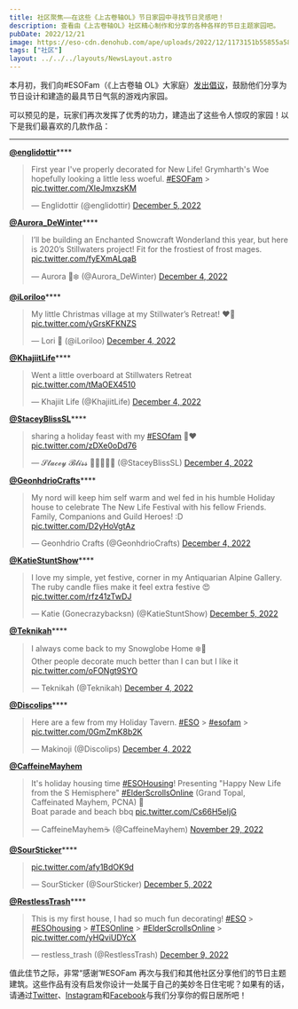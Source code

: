 ```yaml
---
title: 社区聚焦——在这些《上古卷轴OL》节日家园中寻找节日灵感吧！
description: 查看由《上古卷轴OL》社区精心制作和分享的各种各样的节日主题家园吧。
pubDate: 2022/12/21
image: https://eso-cdn.denohub.com/ape/uploads/2022/12/1173151b55855a58496531a40ade0fa7.jpg
tags: ["社区"]
layout: ../../../layouts/NewsLayout.astro
---
```


本月初，我们向#ESOFam（《上古卷轴
OL》大家庭）[发出倡议](https://twitter.com/TESOnline/status/1599418271601655810)，鼓励他们分享为节日设计和建造的最具节日气氛的游戏内家园。

可以预见的是，玩家们再次发挥了优秀的功力，建造出了这些令人惊叹的家园！以下是我们最喜欢的几款作品：

---

[**@englidottir**](https://twitter.com/englidottir)\*\*\*\*

> First year I've properly decorated for New Life! Grymharth's Woe hopefully looking a little less woeful.
> [#ESOFam](https://twitter.com/hashtag/ESOFam?src=hash&ref_src=twsrc%5Etfw) >
> [pic.twitter.com/XIeJmxzsKM](https://t.co/XIeJmxzsKM)
>
> — Englidottir (@englidottir)
> [December 5, 2022](https://twitter.com/englidottir/status/1599649256486600704?ref_src=twsrc%5Etfw)

[**@Aurora_DeWinter**](https://twitter.com/Aurora_DeWinter)\*\*\*\*

> I’ll be building an Enchanted Snowcraft Wonderland this year, but here is 2020’s Stillwaters project! Fit for the
> frostiest of frost mages. [pic.twitter.com/fyEXmALqaB](https://t.co/fyEXmALqaB)
>
> — Aurora 🍂❄️ (@Aurora_DeWinter)
> [December 4, 2022](https://twitter.com/Aurora_DeWinter/status/1599421705444675584?ref_src=twsrc%5Etfw)

[**@iLoriloo**](https://twitter.com/iLoriloo)\*\*\*\*

> My little Christmas village at my Stillwater’s Retreat! ❤️💚 [pic.twitter.com/yGrsKFKNZS](https://t.co/yGrsKFKNZS)
>
> — Lori 🌿 (@iLoriloo) [December 4, 2022](https://twitter.com/iLoriloo/status/1599537984319418368?ref_src=twsrc%5Etfw)

[**@KhajiitLife**](https://twitter.com/KhajiitLife)\*\*\*\*

> Went a little overboard at Stillwaters Retreat [pic.twitter.com/tMaOEX4510](https://t.co/tMaOEX4510)
>
> — Khajiit Life (@KhajiitLife)
> [December 4, 2022](https://twitter.com/KhajiitLife/status/1599485575769489408?ref_src=twsrc%5Etfw)

[**@StaceyBlissSL**](https://twitter.com/StaceyBlissSL)\*\*\*\*

> sharing a holiday feast with my [#ESOfam](https://twitter.com/hashtag/ESOfam?src=hash&ref_src=twsrc%5Etfw) 🏡❤️
> [pic.twitter.com/zDXe0oDd76](https://t.co/zDXe0oDd76)
>
> — 𝓢𝓽𝓪𝓬𝓮𝔂 𝓑𝓵𝓲𝓼𝓼 🏳️‍⚧️💘🏳️‍🌈 (@StaceyBlissSL)
> [December 4, 2022](https://twitter.com/StaceyBlissSL/status/1599533874169622529?ref_src=twsrc%5Etfw)

[**@GeonhdrioCrafts**](https://twitter.com/GeonhdrioCrafts)\*\*\*\*

> My nord will keep him self warm and wel fed in his humble Holiday house to celebrate The New Life Festival with his
> fellow Friends. Family, Companions and Guild Heroes! :D [pic.twitter.com/D2yHoVgtAz](https://t.co/D2yHoVgtAz)
>
> — Geonhdrio Crafts (@GeonhdrioCrafts)
> [December 4, 2022](https://twitter.com/GeonhdrioCrafts/status/1599495175365332993?ref_src=twsrc%5Etfw)

[**@KatieStuntShow**](https://twitter.com/KatieStuntShow)\*\*\*\*

> I love my simple, yet festive, corner in my Antiquarian Alpine Gallery. The ruby candle flies make it feel extra
> festive 😍 [pic.twitter.com/rfz41zTwDJ](https://t.co/rfz41zTwDJ)
>
> — Katie (Gonecrazybacksn) (@KatieStuntShow)
> [December 5, 2022](https://twitter.com/KatieStuntShow/status/1599665097462665216?ref_src=twsrc%5Etfw)

[**@Teknikah**](https://twitter.com/Teknikah)\*\*\*\*

> I always come back to my Snowglobe Home ❄️🥰\
> Other people decorate much better than I can but I like it [pic.twitter.com/oFONgt9SYO](https://t.co/oFONgt9SYO)
>
> — Teknikah (@Teknikah) [December 4, 2022](https://twitter.com/Teknikah/status/1599426345347391488?ref_src=twsrc%5Etfw)

[**@Discolips**](https://twitter.com/Discolips)\*\*\*\*

> Here are a few from my Holiday Tavern. [#ESO](https://twitter.com/hashtag/ESO?src=hash&ref_src=twsrc%5Etfw) >
> [#esofam](https://twitter.com/hashtag/esofam?src=hash&ref_src=twsrc%5Etfw) >
> [pic.twitter.com/0GmZmK8b2K](https://t.co/0GmZmK8b2K)
>
> — Makinoji (@Discolips)
> [December 4, 2022](https://twitter.com/Discolips/status/1599480445955059713?ref_src=twsrc%5Etfw)

[**@CaffeineMayhem**](https://twitter.com/CaffeineMayhem)

> It's holiday housing time [#ESOHousing](https://twitter.com/hashtag/ESOHousing?src=hash&ref_src=twsrc%5Etfw)!
> Presenting "Happy New Life from the S Hemisphere"
> [#ElderScrollsOnline](https://twitter.com/hashtag/ElderScrollsOnline?src=hash&ref_src=twsrc%5Etfw) (Grand Topal,
> Caffeinated Mayhem, PCNA) 🧵\
> Boat parade and beach bbq [pic.twitter.com/Cs66H5eIjG](https://t.co/Cs66H5eIjG)
>
> — CaffeineMayhem☕️ (@CaffeineMayhem)
> [November 29, 2022](https://twitter.com/CaffeineMayhem/status/1597645670701469696?ref_src=twsrc%5Etfw)

[**@SourSticker**](https://twitter.com/SourSticker)\*\*\*\*

> [pic.twitter.com/afy1BdOK9d](https://t.co/afy1BdOK9d)
>
> — SourSticker (@SourSticker)
> [December 5, 2022](https://twitter.com/SourSticker/status/1599744283363659776?ref_src=twsrc%5Etfw)

[**@RestlessTrash**](https://twitter.com/RestlessTrash)\*\*\*\*

> This is my first house, I had so much fun decorating!
> [#ESO](https://twitter.com/hashtag/ESO?src=hash&ref_src=twsrc%5Etfw) >
> [#ESOhousing](https://twitter.com/hashtag/ESOhousing?src=hash&ref_src=twsrc%5Etfw) >
> [#TESOnline](https://twitter.com/hashtag/TESOnline?src=hash&ref_src=twsrc%5Etfw) >
> [#ElderScrollsOnline](https://twitter.com/hashtag/ElderScrollsOnline?src=hash&ref_src=twsrc%5Etfw) >
> [pic.twitter.com/yHQviUDYcX](https://t.co/yHQviUDYcX)
>
> — restless_trash (@RestlessTrash)
> [December 9, 2022](https://twitter.com/RestlessTrash/status/1601244234283364352?ref_src=twsrc%5Etfw)

值此佳节之际，非常“感谢”#ESOFam
再次与我们和其他社区分享他们的节日主题建筑。这些作品有没有启发你设计一处属于自己的美妙冬日住宅呢？如果有的话，请通过[Twitter](https://twitter.com/TESOnline)、[Instagram](https://www.instagram.com/elderscrollsonline/)和[Facebook](https://www.facebook.com/elderscrollsonline)与我们分享你的假日居所吧！
